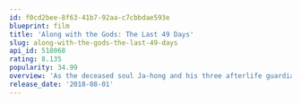 ```yaml
---
id: f0cd2bee-8f63-41b7-92aa-c7cbbdae593e
blueprint: film
title: 'Along with the Gods: The Last 49 Days'
slug: along-with-the-gods-the-last-49-days
api_id: 518068
rating: 8.135
popularity: 34.99
overview: 'As the deceased soul Ja-hong and his three afterlife guardians prepare for their remaining trials for reincarnation, the guardians soon come face to face with the truth of their tragic time on Earth 1,000 years earlier.'
release_date: '2018-08-01'
---
```

